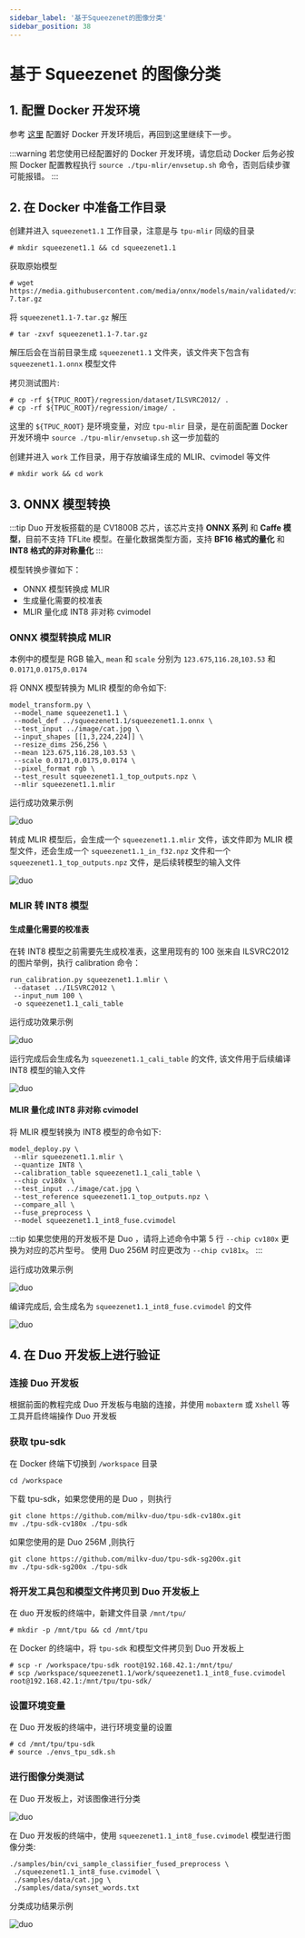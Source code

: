 ```yaml
---
sidebar_label: '基于Squeezenet的图像分类'
sidebar_position: 38
---
```


# 基于 Squeezenet 的图像分类

## 1. 配置 Docker 开发环境

参考 [这里](https://milkv.io/zh/docs/duo/application-development/tpu/tpu-docker) 配置好 Docker 开发环境后，再回到这里继续下一步。

:::warning
若您使用已经配置好的 Docker 开发环境，请您启动 Docker 后务必按照 Docker 配置教程执行 `source ./tpu-mlir/envsetup.sh` 命令，否则后续步骤可能报错。
:::

## 2. 在 Docker 中准备工作目录

创建并进入 `squeezenet1.1` 工作目录，注意是与 `tpu-mlir` 同级的目录
```
# mkdir squeezenet1.1 && cd squeezenet1.1
```

获取原始模型
```
# wget https://media.githubusercontent.com/media/onnx/models/main/validated/vision/classification/squeezenet/model/squeezenet1.1-7.tar.gz
```
将 `squeezenet1.1-7.tar.gz` 解压
```
# tar -zxvf squeezenet1.1-7.tar.gz
```
解压后会在当前目录生成 `squeezenet1.1` 文件夹，该文件夹下包含有 `squeezenet1.1.onnx` 模型文件

拷贝测试图片:
```
# cp -rf ${TPUC_ROOT}/regression/dataset/ILSVRC2012/ .
# cp -rf ${TPUC_ROOT}/regression/image/ .
```
这里的 `${TPUC_ROOT}` 是环境变量，对应 `tpu-mlir` 目录，是在前面配置 Docker 开发环境中 `source ./tpu-mlir/envsetup.sh` 这一步加载的

创建并进入 `work` 工作目录，用于存放编译生成的 MLIR、cvimodel 等文件
```
# mkdir work && cd work
```

## 3. ONNX 模型转换

:::tip
Duo 开发板搭载的是 CV1800B 芯片，该芯片支持 **ONNX 系列** 和 **Caffe 模型**，目前不支持 TFLite 模型。在量化数据类型方面，支持 **BF16 格式的量化** 和 **INT8 格式的非对称量化**
:::

模型转换步骤如下：
- ONNX 模型转换成 MLIR
- 生成量化需要的校准表
- MLIR 量化成 INT8 非对称 cvimodel

### ONNX 模型转换成 MLIR

本例中的模型是 RGB 输入, `mean` 和 `scale` 分别为 `123.675`,`116.28`,`103.53` 和 `0.0171`,`0.0175`,`0.0174`

将 ONNX 模型转换为 MLIR 模型的命令如下:
```
model_transform.py \
 --model_name squeezenet1.1 \
 --model_def ../squeezenet1.1/squeezenet1.1.onnx \
 --test_input ../image/cat.jpg \
 --input_shapes [[1,3,224,224]] \
 --resize_dims 256,256 \
 --mean 123.675,116.28,103.53 \
 --scale 0.0171,0.0175,0.0174 \
 --pixel_format rgb \
 --test_result squeezenet1.1_top_outputs.npz \
 --mlir squeezenet1.1.mlir
```

运行成功效果示例

![duo](/docs/duo/tpu/duo-tpu-squeezenet_05.png)

转成 MLIR 模型后，会生成一个 `squeezenet1.1.mlir` 文件，该文件即为 MLIR 模型文件，还会生成一个 `squeezenet1.1_in_f32.npz` 文件和一个 `squeezenet1.1_top_outputs.npz` 文件，是后续转模型的输入文件

![duo](/docs/duo/tpu/duo-tpu-squeezenet_06.png)

### MLIR 转 INT8 模型

#### 生成量化需要的校准表

在转 INT8 模型之前需要先生成校准表，这里用现有的 100 张来自 ILSVRC2012 的图片举例，执行 calibration 命令：
```
run_calibration.py squeezenet1.1.mlir \
 --dataset ../ILSVRC2012 \
 --input_num 100 \
 -o squeezenet1.1_cali_table
```

运行成功效果示例

![duo](/docs/duo/tpu/duo-tpu-squeezenet_07.png)

运行完成后会生成名为 `squeezenet1.1_cali_table` 的文件, 该文件用于后续编译 INT8 模型的输入文件

![duo](/docs/duo/tpu/duo-tpu-squeezenet_08.png)

#### MLIR 量化成 INT8 非对称 cvimodel

将 MLIR 模型转换为 INT8 模型的命令如下:
```
model_deploy.py \
 --mlir squeezenet1.1.mlir \
 --quantize INT8 \
 --calibration_table squeezenet1.1_cali_table \
 --chip cv180x \
 --test_input ../image/cat.jpg \
 --test_reference squeezenet1.1_top_outputs.npz \
 --compare_all \
 --fuse_preprocess \
 --model squeezenet1.1_int8_fuse.cvimodel
```

:::tip
如果您使用的开发板不是 Duo ，请将上述命令中第 5 行 `--chip cv180x` 更换为对应的芯片型号。
使用 Duo 256M 时应更改为 `--chip cv181x`。
:::

运行成功效果示例

![duo](/docs/duo/tpu/duo-tpu-squeezenet_09.png)

编译完成后, 会生成名为 `squeezenet1.1_int8_fuse.cvimodel` 的文件

![duo](/docs/duo/tpu/duo-tpu-squeezenet_10.png)

## 4. 在 Duo 开发板上进行验证

### 连接 Duo 开发板

根据前面的教程完成 Duo 开发板与电脑的连接，并使用 `mobaxterm` 或 `Xshell` 等工具开启终端操作 Duo 开发板

### 获取 tpu-sdk

在 Docker 终端下切换到 `/workspace` 目录
```
cd /workspace
```

下载 tpu-sdk，如果您使用的是 Duo ，则执行
```
git clone https://github.com/milkv-duo/tpu-sdk-cv180x.git
mv ./tpu-sdk-cv180x ./tpu-sdk
```

如果您使用的是 Duo 256M ,则执行
```
git clone https://github.com/milkv-duo/tpu-sdk-sg200x.git
mv ./tpu-sdk-sg200x ./tpu-sdk
```

### 将开发工具包和模型文件拷贝到 Duo 开发板上

在 duo 开发板的终端中，新建文件目录 `/mnt/tpu/`
```
# mkdir -p /mnt/tpu && cd /mnt/tpu
```

在 Docker 的终端中，将 `tpu-sdk` 和模型文件拷贝到 Duo 开发板上
```
# scp -r /workspace/tpu-sdk root@192.168.42.1:/mnt/tpu/
# scp /workspace/squeezenet1.1/work/squeezenet1.1_int8_fuse.cvimodel root@192.168.42.1:/mnt/tpu/tpu-sdk/
```

### 设置环境变量

在 Duo 开发板的终端中，进行环境变量的设置
```
# cd /mnt/tpu/tpu-sdk
# source ./envs_tpu_sdk.sh
```

### 进行图像分类测试

在 Duo 开发板上，对该图像进行分类

![duo](/docs/duo/tpu/duo-tpu-cat.jpg)

在 Duo 开发板的终端中，使用 `squeezenet1.1_int8_fuse.cvimodel` 模型进行图像分类:
```
./samples/bin/cvi_sample_classifier_fused_preprocess \
 ./squeezenet1.1_int8_fuse.cvimodel \
 ./samples/data/cat.jpg \
 ./samples/data/synset_words.txt
```

分类成功结果示例

![duo](/docs/duo/tpu/duo-tpu-squeezenet_11.png)
